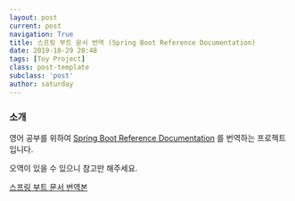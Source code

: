 ```yaml
---
layout: post
current: post
navigation: True
title: 스프링 부트 문서 번역 (Spring Boot Reference Documentation)
date: 2019-10-29 20:48
tags: [Toy Project]
class: post-template
subclass: 'post'
author: saturday
---
```


### 소개
영어 공부를 위하여 [Spring Boot Reference Documentation](https://docs.spring.io/spring-boot/docs/2.2.0.RELEASE/reference/html/index.html)
를 번역하는 프로젝트입니다.

오역이 있을 수 있으니 참고만 해주세요.

[스프링 부트 문서 번역본](https://github.com/disj11/study/tree/master/spring-boot-reference)
